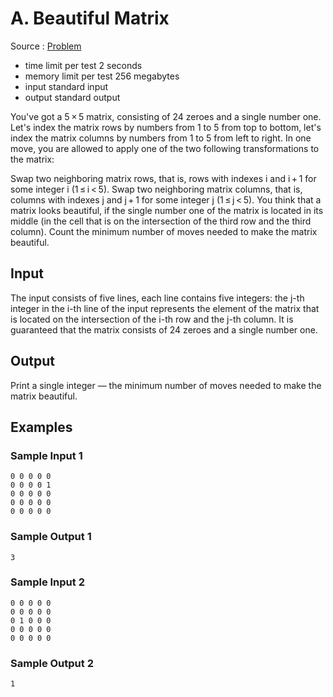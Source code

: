 # A. Beautiful Matrix

Source : [Problem](https://codeforces.com/problemset/problem/263/A)

- time limit per test 2 seconds
- memory limit per test 256 megabytes
- input standard input
- output standard output

You've got a 5 × 5 matrix, consisting of 24 zeroes and a single number one. Let's index the matrix rows by numbers from 1 to 5 from top to bottom, let's index the matrix columns by numbers from 1 to 5 from left to right. In one move, you are allowed to apply one of the two following transformations to the matrix:

Swap two neighboring matrix rows, that is, rows with indexes i and i + 1 for some integer i (1 ≤ i < 5).
Swap two neighboring matrix columns, that is, columns with indexes j and j + 1 for some integer j (1 ≤ j < 5).
You think that a matrix looks beautiful, if the single number one of the matrix is located in its middle (in the cell that is on the intersection of the third row and the third column). Count the minimum number of moves needed to make the matrix beautiful.

## Input

The input consists of five lines, each line contains five integers: the j-th integer in the i-th line of the input represents the element of the matrix that is located on the intersection of the i-th row and the j-th column. It is guaranteed that the matrix consists of 24 zeroes and a single number one.

## Output

Print a single integer — the minimum number of moves needed to make the matrix beautiful.

## Examples

### Sample Input 1

    0 0 0 0 0
    0 0 0 0 1
    0 0 0 0 0
    0 0 0 0 0
    0 0 0 0 0

### Sample Output 1

    3

### Sample Input 2

    0 0 0 0 0
    0 0 0 0 0
    0 1 0 0 0
    0 0 0 0 0
    0 0 0 0 0

### Sample Output 2

    1
